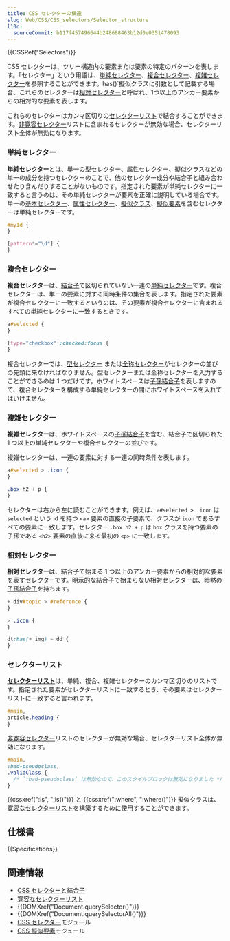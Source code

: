```yaml
---
title: CSS セレクターの構造
slug: Web/CSS/CSS_selectors/Selector_structure
l10n:
  sourceCommit: b117f457496644b248668463b12d0e0351478093
---
```


{{CSSRef("Selectors")}}

CSS セレクターは、ツリー構造内の要素または要素の特定のパターンを表します。「セレクター」という用語は、[単純セレクター](#単純セレクター)、[複合セレクター](#複合セレクター)、[複雑セレクター](#複雑セレクター)を参照することができます。has()`擬似クラスに引数として記載する場合、これらのセレクターは[相対セレクター](#relative_selector)と呼ばれ、1つ以上のアンカー要素からの相対的な要素を表します。

これらのセレクターはカンマ区切りの[セレクターリスト](#selector_list)で結合することができます。[非寛容セレクター](/ja/docs/Web/CSS/Selector_list#valid_and_invalid_selector_lists)リストに含まれるセレクターが無効な場合、セレクターリスト全体が無効になります。

### 単純セレクター

**単純セレクター**とは、単一の型セレクター、属性セレクター、擬似クラスなどの単一の成分を持つセレクターのことで、他のセレクター成分や結合子と組み合わせたり含んだりすることがないものです。指定された要素が単純セレクターに一致すると言うのは、その単純セレクターが要素を正確に説明している場合です。単一の[基本セレクター](/ja/docs/Web/CSS/CSS_selectors/Selectors_and_combinators#基本セレクター)、[属性セレクター](/ja/docs/Web/CSS/Attribute_selectors)、[擬似クラス](/ja/docs/Web/CSS/Pseudo-classes)、[擬似要素](/ja/docs/Web/CSS/Pseudo-elements)を含むセレクターは単純セレクターです。

```css
#myId {
}

[pattern*="\d"] {
}
```

### 複合セレクター

**複合セレクター**は、[結合子](/ja/docs/Web/CSS/CSS_selectors/Selectors_and_combinators#結合子)で区切られていない一連の[単純セレクター](#単純セレクター)です。複合セレクターは、単一の要素に対する同時条件の集合を表します。指定された要素が複合セレクターに一致するというのは、その要素が複合セレクターに含まれるすべての単純セレクターに一致するときです。

```css
a#selected {
}

[type="checkbox"]:checked:focus {
}
```

複合セレクターでは、[型セレクター](/ja/docs/Web/CSS/Type_selectors) または[全称セレクター](/ja/docs/Web/CSS/Universal_selectors)がセレクターの並びの先頭に来なければなりません。型セレクターまたは全称セレクターを入力することができるのは 1 つだけです。ホワイトスペースは[子孫結合子](/ja/docs/Web/CSS/Descendant_combinator)を表しますので、複合セレクターを構成する単純セレクターの間にホワイトスペースを入れてはいけません。

### 複雑セレクター

**複雑セレクター**は、ホワイトスペースの[子孫結合子](/ja/docs/Web/CSS/Descendant_combinator)を含む、結合子で区切られた 1 つ以上の単純セレクターや複合セレクターの並びです。

複雑セレクターは、一連の要素に対する一連の同時条件を表します。

```css
a#selected > .icon {
}

.box h2 + p {
}
```

セレクターは右から左に読むことができます。例えば、`a#selected > .icon` は `selected` という id を持つ `<a>` 要素の直接の子要素で、クラスが `icon` であるすべての要素に一致します。セレクター `.box h2 + p` は `box` クラスを持つ要素の子孫である `<h2>` 要素の直後に来る最初の `<p>` に一致します。

### 相対セレクター

**相対セレクター**は、結合子で始まる 1 つ以上のアンカー要素からの相対的な要素を表すセレクターです。明示的な結合子で始まらない相対セレクターは、暗黙の[子孫結合子](/ja/docs/Web/CSS/Descendant_combinator)を持ちます。

```css
+ div#topic > #reference {
}

> .icon {
}

dt:has(+ img) ~ dd {
}
```

### セレクターリスト

[**セレクターリスト**](/ja/docs/Web/CSS/Selector_list)は、単純、複合、複雑セレクターのカンマ区切りのリストです。指定された要素がセレクターリストに一致するとき、その要素はセレクターリストに一致すると言われます。

```css
#main,
article.heading {
}
```

[非寛容セレクター](/ja/docs/Web/CSS/Selector_list#セレクターリストの有効、無効について)リストのセレクターが無効な場合、セレクターリスト全体が無効になります。

```css
#main,
:bad-pseudoclass,
.validClass {
  /* `:bad-pseudoclass` は無効なので、このスタイルブロックは無効になりました */
}
```

{{cssxref(":is", ":is()")}} と {{cssxref(":where", ":where()")}} 擬似クラスは、[寛容なセレクターリスト](/ja/docs/Web/CSS/Selector_list#寛容なセレクターリスト)を構築するために使用することができます。

## 仕様書

{{Specifications}}

## 関連情報

- [CSS セレクターと結合子](/ja/docs/Web/CSS/CSS_selectors/Selectors_and_combinators)
- [寛容なセレクターリスト](/ja/docs/Web/CSS/Selector_list#寛容なセレクターリスト)
- {{DOMXref("Document.querySelector()")}}
- {{DOMXref("Document.querySelectorAll()")}}
- [CSS セレクター](/ja/docs/Web/CSS/CSS_selectors)モジュール
- [CSS 擬似要素](/ja/docs/Web/CSS/CSS_pseudo-elements)モジュール
